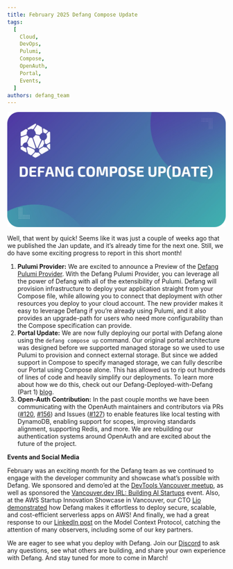 ```yaml
---
title: February 2025 Defang Compose Update
tags:
  [
    Cloud,
    DevOps,
    Pulumi,
    Compose,
    OpenAuth,
    Portal,
    Events,
  ]
authors: defang_team
---
```


![Defang Compose Update](/img/defang-compose-update.webp)

Well, that went by quick! Seems like it was just a couple of weeks ago that we published the Jan update, and it’s already time for the next one. Still, we do have some exciting progress to report in this short month!

1. **Pulumi Provider:** We are excited to announce a Preview of the [Defang Pulumi Provider](https://github.com/DefangLabs/pulumi-defang/). With the Defang Pulumi Provider, you can leverage all the power of Defang with all of the extensibility of Pulumi. Defang will provision infrastructure to deploy your application straight from your Compose file, while allowing you to connect that deployment with other resources you deploy to your cloud account. The new provider makes it easy to leverage Defang if you’re already using Pulumi, and it also provides an upgrade-path for users who need more configurability than the Compose specification can provide.
2. **Portal Update:** We are now fully deploying our portal with Defang alone using the `defang compose up` command. Our original portal architecture was designed before we supported managed storage so we used to use Pulumi to provision and connect external storage. But since we added support in Compose to specify managed storage, we can fully describe our Portal using Compose alone. This has allowed us to rip out hundreds of lines of code and heavily simplify our deployments. To learn more about how we do this, check out our Defang-Deployed-with-Defang (Part 1) [blog](/blog/deploying-defang-with-defang-part-1).
3. **Open-Auth Contribution:** In the past couple months we have been communicating with the OpenAuth maintainers and contributors via PRs ([#120](https://github.com/toolbeam/openauth/pull/120), [#156](https://github.com/toolbeam/openauth/pull/156)) and Issues ([#127](https://github.com/toolbeam/openauth/issues/127)) to enable features like local testing with DynamoDB, enabling support for scopes, improving standards alignment, supporting Redis, and more. We are rebuilding our authentication systems around OpenAuth and are excited about the future of the project.

**Events and Social Media**

February was an exciting month for the Defang team as we continued to engage with the developer community and showcase what’s possible with Defang. We sponsored and demo’ed at the [DevTools Vancouver meetup](https://lu.ma/devtools3), as well as sponsored the [Vancouver.dev IRL: Building AI Startups](https://lu.ma/vandevirl2) event. Also, at the AWS Startup Innovation Showcase in Vancouver, our CTO [Lio](https://www.linkedin.com/in/lionello/)  [demonstrated](https://www.linkedin.com/feed/update/urn:li:activity:7299861024780808193) how Defang makes it effortless to deploy secure, scalable, and cost-efficient serverless apps on AWS! And finally, we had a great response to our [LinkedIn post](https://www.linkedin.com/posts/defanglabs_mcp-docker-anthropic-activity-7298043665883508736-i4dd?utm_source=share&utm_medium=member_desktop&rcm=ACoAAAAQqiEBLsVLYYAzEmBFB9oIl31nQ7kDII0) on the Model Context Protocol, catching the attention of many observers, including some of our key partners.

We are eager to see what you deploy with Defang. Join our [Discord](http://s.defang.io/discord) to ask any questions, see what others are building, and share your own experience with Defang. And stay tuned for more to come in March!
